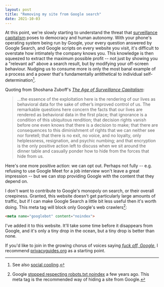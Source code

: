 ```yaml
---
layout: post
title: "Removing my site from Google search"
date: 2021-10-03
---
```


At this point, we're slowly starting to understand the threat that [surveillance capitalism](https://www.theguardian.com/technology/2019/jan/20/shoshana-zuboff-age-of-surveillance-capitalism-google-facebook) poses to democracy and human autonomy. With your phone's operating system being run by Google, your every question answered by Google Search, and Google scripts on every website you visit, it's difficult to overstate how intimately the company knows you. This knowledge is then squeezed to extract the maximum possible profit -- not just by showing you a "relevant ad" above a search result, but by modifying your off-screen behaviour. Nudging us to consume more is only the most banal example of a process and a power that's fundamentally antithetical to individual self-determination[^1].

Quoting from Shoshana Zuboff's *[The Age of Surveillance Capitalism](https://literal.club/book/the-age-of-surveillance-capitalism-u7f09)*:

> …the essence of the exploitation here is the rendering of our lives as behavioral data for the sake of other’s improved control of us. The remarkable questions here concern the facts that our lives are rendered as behavioral data in the first place; that ignorance is a condition of this ubiquitous rendition; that decision rights vanish before one even knows that there is a decision to make; that there are consequences to this diminishment of rights that we can neither see nor foretell; that there is no exit, no voice, and no loyalty, only helplessness, resignation, and psychic numbing; and that encryption is the only positive action left to discuss when we sit around the dinner table and casually ponder how to hide from the forces that hide from us.

Here's one more positive action: we can opt out. Perhaps not fully -- e.g. refusing to use Google Meet for a job interview won't leave a great impression -- but we can stop providing Google with the content that they depend on.

I don't want to contribute to Google's monopoly on search, or their overall creepiness. Granted, this website doesn't get particularly large amounts of traffic, but if I can make Google Search a little bit less useful then it's worth doing. This meta tag will block only Google's web crawlers[^2]:

```html
<meta name="googlebot" content="noindex">
```

I've added it to this website. It'll take some time before it disappears from Google, and it's only a tiny drop in the ocean, but a tiny drop is better than none.

If you'd like to join in the growing chorus of voices saying *[fuck off, Google](https://fuckoffgoogle.de/)*, I recommend [privacyguides.org](https://www.privacyguides.org/) as a starting point.

[^1]: See also [social cooling](https://www.socialcooling.com/).
[^2]: Google [stopped respecting robots.txt noindex](https://developers.google.com/search/blog/2019/07/a-note-on-unsupported-rules-in-robotstxt) a few years ago. This meta tag is the recommended way of hiding a site from Google.
